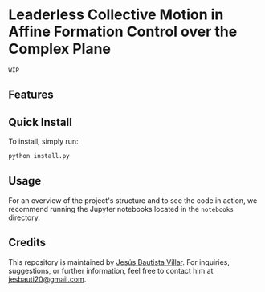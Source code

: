 # Leaderless Collective Motion in Affine Formation Control over the Complex Plane

```
WIP
```

## Features


## Quick Install

To install, simply run:

```bash
python install.py
```

## Usage

For an overview of the project's structure and to see the code in action, we recommend running the Jupyter notebooks located in the `notebooks` directory.

## Credits

This repository is maintained by [Jesús Bautista Villar](https://sites.google.com/view/jbautista-research). For inquiries, suggestions, or further information, feel free to contact him at <jesbauti20@gmail.com>.
